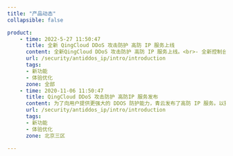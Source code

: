 ```yaml
---
title: "产品动态"
collapsible: false

product:
    - time: 2022-5-27 11:50:47
      title: 全新 QingCloud DDoS 攻击防护 高防 IP 服务上线
      content: 全新QingCloud DDoS 攻击防护 高防 IP 服务上线。<br>- 全新控制台，提供更优的用户体验。<br>- 提供 Global 化服务、域名接入及端口接入两种业务接入方式和多维度监控视图。
      url: /security/antiddos_ip/intro/introduction
      tags:
      - 新功能
      - 体验优化
      zone: 全部
    - time: 2020-11-06 11:50:47
      title: QingCloud DDoS 攻击防护 高防IP 服务发布
      content: 为了向用户提供更强大的 DDOS 防护能力，青云发布了高防 IP 服务。以独立的高防机房方案，为青云用户提供海量的带宽资源和 DDos防护能力。
      url: /security/antiddos_ip/intro/introduction
      tags:
      - 新功能
      - 体验优化
      zone: 北京三区

---
```


<!-- 设置上述参数可生成产品动态页  -->
